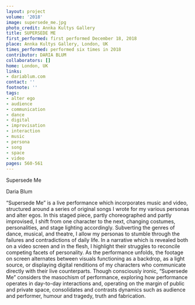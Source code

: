 ```yaml
---
layout: project
volume: '2018'
image: supersede_me.jpg
photo_credit: Annka Kultys Gallery
title: SUPERSEDE ME
first_performed: first performed December 18, 2018
place: Annka Kultys Gallery, London, UK
times_performed: performed six times in 2018
contributor: DARIA BLUM
collaborators: []
home: London, UK
links:
- dariablum.com
contact: ''
footnote: ''
tags:
- alter ego
- audience
- communication
- dance
- digital
- improvisation
- interaction
- music
- persona
- song
- space
- video
pages: 560-561
---
```




Supersede Me

Daria Blum

“Supersede Me” is a live performance which incorporates music and video, structured around a series of original songs I wrote for my various personas and alter egos. In this staged piece, partly choreographed and partly improvised, I shift from one character to the next, changing costumes, personalities, and stage lighting accordingly. Subverting the genres of dance, musical, and theatre, I allow my personas to stumble through the failures and contradictions of daily life. In a narrative which is revealed both on a video screen and in the flesh, I highlight their struggles to reconcile competing facets of personality. As the performance unfolds, the footage on screen alternates between visuals functioning as a backdrop, as a light source, or displaying digital renditions of my characters who communicate directly with their live counterparts. Though consciously ironic, “Supersede Me” considers the masochism of performance, exploring how performance operates in day-to-day interactions and, operating on the margin of public and private space, consolidates and contrasts dynamics such as audience and performer, humour and tragedy, truth and fabrication.
